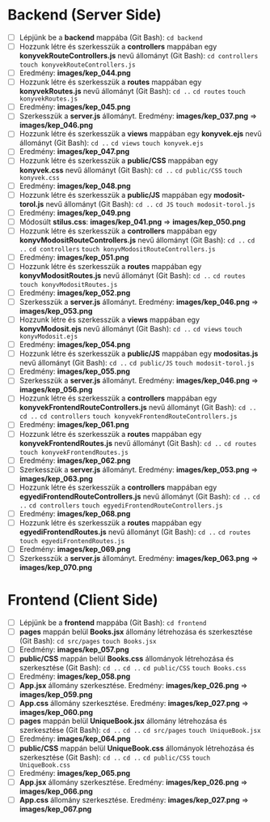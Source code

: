 # Backend (Server Side)

-   [ ] Lépjünk be a **backend** mappába (Git Bash): `cd backend`
-   [ ] Hozzunk létre és szerkesszük a **controllers** mappában egy **konyvekRouteControllers.js** nevű állományt (Git Bash): `cd controllers` `touch konyvekRouteControllers.js`
-   [ ] Eredmény: **images/kep_044.png**
-   [ ] Hozzunk létre és szerkesszük a **routes** mappában egy **konyvekRoutes.js** nevű állományt (Git Bash): `cd ..` `cd routes` `touch konyvekRoutes.js`
-   [ ] Eredmény: **images/kep_045.png**
-   [ ] Szerkesszük a **server.js** állományt. Eredmény: **images/kep_037.png** => **images/kep_046.png**
-   [ ] Hozzunk létre és szerkesszük a **views** mappában egy **konyvek.ejs** nevű állományt (Git Bash): `cd ..` `cd views` `touch konyvek.ejs`
-   [ ] Eredmény: **images/kep_047.png**
-   [ ] Hozzunk létre és szerkesszük a **public/CSS** mappában egy **konyvek.css** nevű állományt (Git Bash): `cd ..` `cd public/CSS` `touch konyvek.css`
-   [ ] Eredmény: **images/kep_048.png**
-   [ ] Hozzunk létre és szerkesszük a **public/JS** mappában egy **modosit-torol.js** nevű állományt (Git Bash): `cd ..` `cd JS` `touch modosit-torol.js`
-   [ ] Eredmény: **images/kep_049.png**
-   [ ] Módosúlt **stilus.css**: **images/kep_041.png** => **images/kep_050.png**
-   [ ] Hozzunk létre és szerkesszük a **controllers** mappában egy **konyvModositRouteControllers.js** nevű állományt (Git Bash): `cd ..` `cd ..` `cd controllers` `touch konyvModositRouteControllers.js`
-   [ ] Eredmény: **images/kep_051.png**
-   [ ] Hozzunk létre és szerkesszük a **routes** mappában egy **konyvModositRoutes.js** nevű állományt (Git Bash): `cd ..` `cd routes` `touch konyvModositRoutes.js`
-   [ ] Eredmény: **images/kep_052.png**
-   [ ] Szerkesszük a **server.js** állományt. Eredmény: **images/kep_046.png** => **images/kep_053.png**
-   [ ] Hozzunk létre és szerkesszük a **views** mappában egy **konyvModosit.ejs** nevű állományt (Git Bash): `cd ..` `cd views` `touch konyvModosit.ejs`
-   [ ] Eredmény: **images/kep_054.png**
-   [ ] Hozzunk létre és szerkesszük a **public/JS** mappában egy **modositas.js** nevű állományt (Git Bash): `cd ..` `cd public/JS` `touch modosit-torol.js`
-   [ ] Eredmény: **images/kep_055.png**
-   [ ] Szerkesszük a **server.js** állományt. Eredmény: **images/kep_046.png** => **images/kep_056.png**
-   [ ] Hozzunk létre és szerkesszük a **controllers** mappában egy **konyvekFrontendRouteControllers.js** nevű állományt (Git Bash): `cd ..` `cd ..` `cd controllers` `touch konyvekFrontendRouteControllers.js`
-   [ ] Eredmény: **images/kep_061.png**
-   [ ] Hozzunk létre és szerkesszük a **routes** mappában egy **konyvekFrontendRoutes.js** nevű állományt (Git Bash): `cd ..` `cd routes` `touch konyvekFrontendRoutes.js`
-   [ ] Eredmény: **images/kep_062.png**
-   [ ] Szerkesszük a **server.js** állományt. Eredmény: **images/kep_053.png** => **images/kep_063.png**
-   [ ] Hozzunk létre és szerkesszük a **controllers** mappában egy **egyediFrontendRouteControllers.js** nevű állományt (Git Bash): `cd ..` `cd ..` `cd controllers` `touch egyediFrontendRouteControllers.js`
-   [ ] Eredmény: **images/kep_068.png**
-   [ ] Hozzunk létre és szerkesszük a **routes** mappában egy **egyediFrontendRoutes.js** nevű állományt (Git Bash): `cd ..` `cd routes` `touch egyediFrontendRoutes.js`
-   [ ] Eredmény: **images/kep_069.png**
-   [ ] Szerkesszük a **server.js** állományt. Eredmény: **images/kep_063.png** => **images/kep_070.png**

# Frontend (Client Side)

-   [ ] Lépjünk be a **frontend** mappába (Git Bash): `cd frontend`
-   [ ] **pages** mappán belül **Books.jsx** állomány létrehozása és szerkesztése (Git Bash): `cd src/pages` `touch Books.jsx`
-   [ ] Eredmény: **images/kep_057.png**
-   [ ] **public/CSS** mappán belül **Books.css** állományok létrehozása és szerkesztése (Git Bash): `cd ..` `cd ..` `cd public/CSS` `touch Books.css`
-   [ ] Eredmény: **images/kep_058.png**
-   [ ] **App.jsx** állomány szerkesztése. Eredmény: **images/kep_026.png** => **images/kep_059.png**
-   [ ] **App.css** állomány szerkesztése. Eredmény: **images/kep_027.png** => **images/kep_060.png**
-   [ ] **pages** mappán belül **UniqueBook.jsx** állomány létrehozása és szerkesztése (Git Bash): `cd ..` `cd ..` `cd src/pages` `touch UniqueBook.jsx`
-   [ ] Eredmény: **images/kep_064.png**
-   [ ] **public/CSS** mappán belül **UniqueBook.css** állományok létrehozása és szerkesztése (Git Bash): `cd ..` `cd ..` `cd public/CSS` `touch UniqueBook.css`
-   [ ] Eredmény: **images/kep_065.png**
-   [ ] **App.jsx** állomány szerkesztése. Eredmény: **images/kep_026.png** => **images/kep_066.png**
-   [ ] **App.css** állomány szerkesztése. Eredmény: **images/kep_027.png** => **images/kep_067.png**
